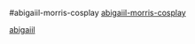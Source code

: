 #abigaiil-morris-cosplay
[abigaiil-morris-cosplay](https://the-pornstar-list.com/abigaiil-morris-cosplay-housewife/) 

[abigaiil](https://the-pornstar-list.com/)

